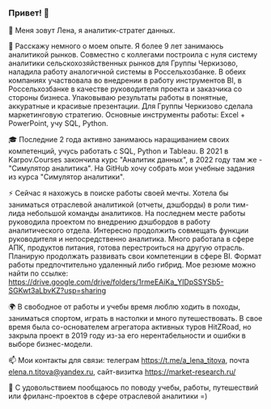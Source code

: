 ### Привет! 👋

🔭 Меня зовут Лена, я аналитик-стратег данных.

🌱 Расскажу немного о моем опыте. Я более 9 лет занимаюсь аналитикой рынков. Совместно с коллегами построила с нуля систему аналитики сельскохозяйственных рынков для Группы Черкизово, наладила работу аналогичной системы в Россельхозбанке. В обеих компаниях участвовала во внедрении в работу инструментов BI, в Россельхозбанке в качестве руководителя проекта и заказчика со стороны бизнеса. Упаковываю результаты работы в понятные, аккуратные и красивые презентации. Для Группы Черкизово сделала маркетинговую стратегию. Основные инструменты работы: Excel + PowerPoint, учу SQL, Python.

🎓 Последние 2 года активно занимаюсь наращиванием своих компетенций, учусь работать с SQL, Python и Tableau. В 2021 в Karpov.Courses закончила курс "Аналитик данных", в 2022 году там же - "Симулятор аналитика". На GitHub хочу собрать мои учебные задания из курса "Симулятор аналитики".

⚡ Сейчас я нахожусь в поиске работы своей мечты. Хотела бы заниматься отраслевой аналитикой (отчеты, дэшборды) в роли тим-лида небольшой команды аналитиков. На последнем месте работы руководила проектом по внедрению дэшбордов в работу аналитического отдела. Интересно продолжить совмещать функции руководителя и непосредственно аналитика. Много работала в сфере АПК, продуктов питания, готова перестроиться на другую отрасль. Планирую продолжать развивать свои компетенции в сфере BI. Формат работы предпочтительно удаленный либо гибрид. Мое резюме можно найти по ссылке: https://drive.google.com/drive/folders/1rmeEAiKa_YIDpSSYSb5-SGKwt3aLbvKZ?usp=sharing

🌍 В свободное от работы и учебы время люблю ходить в походы, заниматься спортом, играть в настолки и много путешествовать. В свое время была со-основателем агрегатора активных туров HitZRoad, но закрыла проект в 2019 году из-за его нерентабельности и ошибки в выборе бизнес-модели.

📫 Мои контакты для связи: телеграм https://t.me/a_lena_titova, почта elena.n.titova@yandex.ru, сайт-визитка https://market-research.ru/

💬 С удовольствием пообщаюсь по поводу учебы, работы, путешествий или фриланс-проектов в сфере отраслевой аналитики =)

